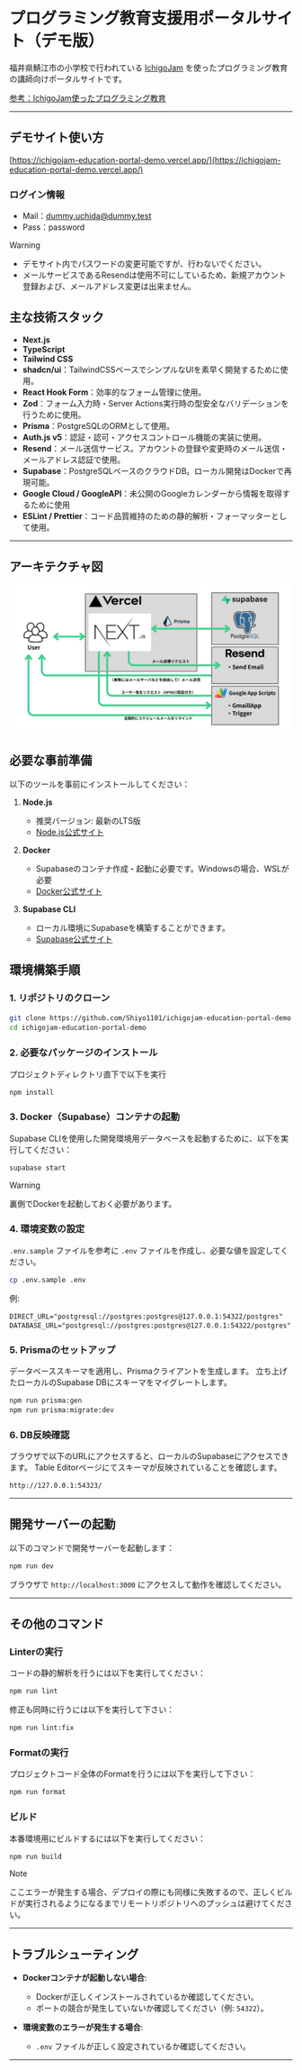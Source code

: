 # プログラミング教育支援用ポータルサイト（デモ版）

福井県鯖江市の小学校で行われている [IchigoJam](https://ichigojam.net/) を使ったプログラミング教育の講師向けポータルサイトです。

[参考：IchigoJam使ったプログラミング教育](https://ichigojam.net/edu/case/sabae-city.html)

---

## デモサイト使い方

[https://ichigojam-education-portal-demo.vercel.app/](https://ichigojam-education-portal-demo.vercel.app/)

### ログイン情報

- Mail：dummy.uchida@dummy.test
- Pass：password

> [!WARNING]
>
> - デモサイト内でパスワードの変更可能ですが、行わないでください。
> - メールサービスであるResendは使用不可にしているため、新規アカウント登録および、メールアドレス変更は出来ません。

## 主な技術スタック

- **Next.js**
- **TypeScript**
- **Tailwind CSS**
- **shadcn/ui**：TailwindCSSベースでシンプルなUIを素早く開発するために使用。
- **React Hook Form**：効率的なフォーム管理に使用。
- **Zod**：フォーム入力時・Server Actions実行時の型安全なバリデーションを行うために使用。
- **Prisma**：PostgreSQLのORMとして使用。
- **Auth.js v5**：認証・認可・アクセスコントロール機能の実装に使用。
- **Resend**：メール送信サービス。アカウントの登録や変更時のメール送信・メールアドレス認証で使用。
- **Supabase**：PostgreSQLベースのクラウドDB。ローカル開発はDockerで再現可能。
- **Google Cloud / GoogleAPI**：未公開のGoogleカレンダーから情報を取得するために使用
- **ESLint / Prettier**：コード品質維持のための静的解析・フォーマッターとして使用。

---

## アーキテクチャ図

![アーキテクチャ図](public/images/architecture.png)

## 必要な事前準備

以下のツールを事前にインストールしてください：

1. **Node.js**

   - 推奨バージョン: 最新のLTS版
   - [Node.js公式サイト](https://nodejs.org/)

2. **Docker**

   - Supabaseのコンテナ作成・起動に必要です。Windowsの場合、WSLが必要
   - [Docker公式サイト](https://www.docker.com/)

3. **Supabase CLI**
   - ローカル環境にSupabaseを構築することができます。
   - [Supabase公式サイト](https://supabase.com/docs/guides/local-development/cli/getting-started)

## 環境構築手順

### 1. リポジトリのクローン

```bash
git clone https://github.com/Shiyo1101/ichigojam-education-portal-demo.git
cd ichigojam-education-portal-demo
```

### 2. 必要なパッケージのインストール

プロジェクトディレクトリ直下で以下を実行

```bash
npm install
```

### 3. Docker（Supabase）コンテナの起動

Supabase CLIを使用した開発環境用データベースを起動するために、以下を実行してください：

```bash
supabase start
```

> [!WARNING]
> 裏側でDockerを起動しておく必要があります。

### 4. 環境変数の設定

`.env.sample` ファイルを参考に `.env` ファイルを作成し、必要な値を設定してください。

```bash
cp .env.sample .env
```

例:

```properties
DIRECT_URL="postgresql://postgres:postgres@127.0.0.1:54322/postgres"
DATABASE_URL="postgresql://postgres:postgres@127.0.0.1:54322/postgres"
```

### 5. Prismaのセットアップ

データベーススキーマを適用し、Prismaクライアントを生成します。
立ち上げたローカルのSupabase DBにスキーマをマイグレートします。

```bash
npm run prisma:gen
npm run prisma:migrate:dev
```

### 6. DB反映確認

ブラウザで以下のURLにアクセスすると、ローカルのSupabaseにアクセスできます。
Table Editorページにてスキーマが反映されていることを確認します。

```bash
http://127.0.0.1:54323/
```

---

## 開発サーバーの起動

以下のコマンドで開発サーバーを起動します：

```bash
npm run dev
```

ブラウザで `http://localhost:3000` にアクセスして動作を確認してください。

---

## その他のコマンド

### Linterの実行

コードの静的解析を行うには以下を実行してください：

```bash
npm run lint
```

修正も同時に行うには以下を実行して下さい：

```bash
npm run lint:fix
```

### Formatの実行

プロジェクトコード全体のFormatを行うには以下を実行して下さい：

```bash
npm run format
```

### ビルド

本番環境用にビルドするには以下を実行してください：

```bash
npm run build
```

> [!NOTE]
> ここエラーが発生する場合、デプロイの際にも同様に失敗するので、正しくビルドが実行されるようになるまでリモートリポジトリへのプッシュは避けてください。

---

## トラブルシューティング

- **Dockerコンテナが起動しない場合**:

  - Dockerが正しくインストールされているか確認してください。
  - ポートの競合が発生していないか確認してください（例: `54322`）。

- **環境変数のエラーが発生する場合**:
  - `.env` ファイルが正しく設定されているか確認してください。

---
